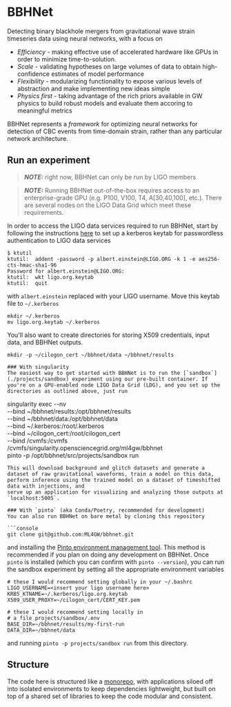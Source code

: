 # BBHNet
Detecting binary blackhole mergers from gravitational wave strain timeseries data using neural networks, with a focus on
- *Efficiency* - making effective use of accelerated hardware like GPUs in order to minimize time-to-solution.
- *Scale* - validating hypotheses on large volumes of data to obtain high-confidence estimates of model performance
- *Flexibility* - modularizing functionality to expose various levels of abstraction and make implementing new ideas simple
- *Physics first* - taking advantage of the rich priors available in GW physics to build robust models and evaluate them accoring to meaningful metrics

BBHNet represents a _framework_ for optimizing neural networks for detection of CBC events from time-domain strain, rather than any particular network architecture.

## Run an experiment
> **_NOTE:_** right now, BBHNet can only be run by LIGO members

> **_NOTE:_** Running BBHNet out-of-the-box requires access to an enterprise-grade GPU (e.g. P100, V100, T4, A[30,40,100], etc.). There are several nodes on the LIGO Data Grid which meet these requirements.

In order to access the LIGO data services required to run BBHNet, start by following the instructions [here](https://computing.docs.ligo.org/guide/auth/kerberos/#usage) to set up a kerberos keytab for passwordless authentication to LIGO data services

```console
$ ktutil
ktutil:  addent -password -p albert.einstein@LIGO.ORG -k 1 -e aes256-cts-hmac-sha1-96
Password for albert.einstein@LIGO.ORG:
ktutil:  wkt ligo.org.keytab
ktutil:  quit
```
with `albert.einstein` replaced with your LIGO username. Move this keytab file to `~/.kerberos`

```console
mkdir ~/.kerberos
mv ligo.org.keytab ~/.kerberos
```
You'll also want to create directories for storing X509 credentials, input data, and BBHNet outputs.

```
mkdir -p ~/cilogon_cert ~/bbhnet/data ~/bbhnet/results

### With singularity
The easiest way to get started with BBHNet is to run the [`sandbox`](./projects/sandbox) experiment using our pre-built container. If you're on a GPU-enabled node LIGO Data Grid (LDG), and you set up the directories as outlined above, just run

```
singularity exec --nv \
    --bind ~/bbhnet/results:/opt/bbhnet/results \
    --bind ~/bbhnet/data:/opt/bbhnet/data \
    --bind ~/.kerberos:/root/.kerberos \
    --bind ~/cilogon_cert:/root/cilogon_cert \
    --bind /cvmfs:/cvmfs \
    /cvmfs/singularity.opensciencegrid.org/ml4gw/bbhnet \
    pinto -p /opt/bbhnet/src/projects/sandbox run
```
This will download background and glitch datasets and generate a dataset of raw gravitational waveforms, train a model on this data, perform inference using the trained model on a dataset of timeshifted data with injections, and
serve up an application for visualizing and analyzing those outputs at `localhost:5005`.

### With `pinto` (aka Conda/Poetry, recommended for development)
You can also run BBHNet on bare metal by cloning this repository

```console
git clone git@github.com:ML4GW/bbhnet.git
```

and installing the [Pinto environment management tool](https://github.com/ml4gw/pinto#installation). This method is recommended if you plan on doing any development on BBHNet.
Once `pinto` is installed (which you can confirm with `pinto --version`), you can run the sandbox experiment by setting all the appropriate environment variables

```console
# these I would recommend setting globally in your ~/.bashrc
LIGO_USERNAME=<insert your ligo username here>
KRB5_KTNAME=~/.kerberos/ligo.org.keytab
X509_USER_PROXY=~/cilogon_cert/CERT_KEY.pem

# these I would recommend setting locally in
# a file projects/sandbox/.env
BASE_DIR=~/bbhnet/results/my-first-run
DATA_DIR=~/bbhnet/data
```

and running `pinto -p projects/sandbox run` from this directory.


## Structure
The code here is structured like a [monorepo](https://medium.com/opendoor-labs/our-python-monorepo-d34028f2b6fa), with applications siloed off into isolated environments to keep dependencies lightweight, but built on top of a shared set of libraries to keep the code modular and consistent.
